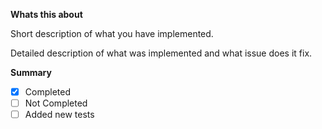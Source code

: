 **Whats this about**

Short description of what you have implemented.

Detailed description of what was implemented and what issue does it fix.

**Summary**

- [x] Completed
- [ ] Not Completed
- [ ] Added new tests
